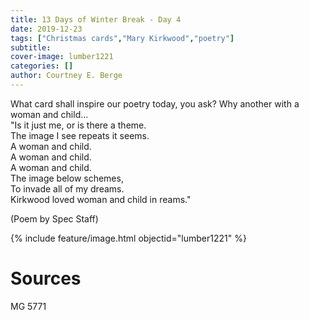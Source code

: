 ```yaml
---
title: 13 Days of Winter Break - Day 4
date: 2019-12-23
tags: ["Christmas cards","Mary Kirkwood","poetry"]
subtitle: 
cover-image: lumber1221
categories: []
author: Courtney E. Berge
---
```


What card shall inspire our poetry today, you ask? Why another with a woman and child...<br/>
"Is it just me, or is there a theme.<br/>
The image I see repeats it seems.<br/>A woman and child.<br/>A woman and child.<br/>
A woman and child.<br/>
The image below schemes,<br/>
To invade all of my dreams.<br/>
Kirkwood loved woman and child in reams."

(Poem by Spec Staff)

{% include feature/image.html objectid="lumber1221" %}

# Sources

MG 5771